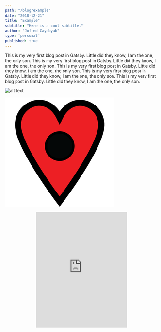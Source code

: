 ```yaml
---
path: "/blog/example"
date: "2018-12-21"
title: "Example"
subtitle: "Here is a cool subtitle."
author: "Jofred Cayabyab"
type: "personal"
published: true
---
```


This is my very first blog post in Gatsby. Little did they know, I am the one, the only son.
This is my very first blog post in Gatsby. Little did they know, I am the one, the only son.
This is my very first blog post in Gatsby. Little did they know, I am the one, the only son. This is my very first blog post in Gatsby. Little did they know, I am the one, the only son. This is my very first blog post in Gatsby. Little did they know, I am the one, the only son.



![alt text](./me.jpg "Logo Title Text 1")

![alt text](./datespot-logo.png "Logo Title Text 1")

<div style="margin: 0 auto; display: flex; justify-content: center;"><iframe src="https://open.spotify.com/embed/album/1DFixLWuPkv3KT3TnV35m3" width="300" height="380" frameborder="0" allowtransparency="true" allow="encrypted-media"></iframe></div>
